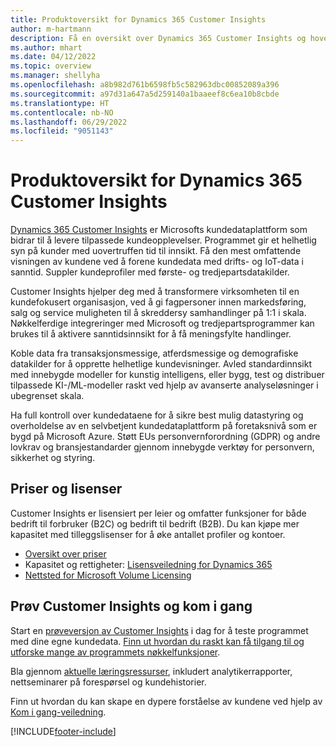 ```yaml
---
title: Produktoversikt for Dynamics 365 Customer Insights
author: m-hartmann
description: Få en oversikt over Dynamics 365 Customer Insights og hovedfunksjonene.
ms.author: mhart
ms.date: 04/12/2022
ms.topic: overview
ms.manager: shellyha
ms.openlocfilehash: a8b982d761b6598fb5c582963dbc00852089a396
ms.sourcegitcommit: a97d31a647a5d259140a1baaeef8c6ea10b8cbde
ms.translationtype: HT
ms.contentlocale: nb-NO
ms.lasthandoff: 06/29/2022
ms.locfileid: "9051143"
---
```

# <a name="product-overview-for-dynamics-365-customer-insights"></a>Produktoversikt for Dynamics 365 Customer Insights

[Dynamics 365 Customer Insights](https://dynamics.microsoft.com/ai/customer-insights/) er Microsofts kundedataplattform som bidrar til å levere tilpassede kundeopplevelser. Programmet gir et helhetlig syn på kunder med uovertruffen tid til innsikt. Få den mest omfattende visningen av kundene ved å forene kundedata med drifts- og IoT-data i sanntid. Suppler kundeprofiler med første- og tredjepartsdatakilder. 

Customer Insights hjelper deg med å transformere virksomheten til en kundefokusert organisasjon, ved å gi fagpersoner innen markedsføring, salg og service muligheten til å skreddersy samhandlinger på 1:1 i skala. Nøkkelferdige integreringer med Microsoft og tredjepartsprogrammer kan brukes til å aktivere sanntidsinnsikt for å få meningsfylte handlinger.

Koble data fra transaksjonsmessige, atferdsmessige og demografiske datakilder for å opprette helhetlige kundevisninger. Avled standardinnsikt med innebygde modeller for kunstig intelligens, eller bygg, test og distribuer tilpassede KI-/ML-modeller raskt ved hjelp av avanserte analyseløsninger i ubegrenset skala.

Ha full kontroll over kundedataene for å sikre best mulig datastyring og overholdelse av en selvbetjent kundedataplattform på foretaksnivå som er bygd på Microsoft Azure. Støtt EUs personvernforordning (GDPR) og andre lovkrav og bransjestandarder gjennom innebygde verktøy for personvern, sikkerhet og styring.

## <a name="pricing-and-licensing"></a>Priser og lisenser
Customer Insights er lisensiert per leier og omfatter funksjoner for både bedrift til forbruker (B2C) og bedrift til bedrift (B2B). Du kan kjøpe mer kapasitet med tilleggslisenser for å øke antallet profiler og kontoer.

- [Oversikt over priser](https://dynamics.microsoft.com/ai/customer-insights/pricing/)
- Kapasitet og rettigheter: [Lisensveiledning for Dynamics 365](https://go.microsoft.com/fwlink/?LinkId=866544)
- [Nettsted for Microsoft Volume Licensing](https://www.microsoft.com/licensing/how-to-buy/how-to-buy)

## <a name="try-customer-insights-and-get-started"></a>Prøv Customer Insights og kom i gang

Start en [prøveversjon av Customer Insights](https://signup.microsoft.com/create-account/signup?SKU=036c2481-aa8a-47cd-ab43-324f0c157c2d&ali=1&RU=https:%2F%2Fhome.ci.ai.dynamics.com%2Fstart%2Ftrial&products=036c2481-aa8a-47cd-ab43-324f0c157c2d) i dag for å teste programmet med dine egne kundedata. [Finn ut hvordan du raskt kan få tilgang til og utforske mange av programmets nøkkelfunksjoner](trial-signup.md). 

Bla gjennom [aktuelle læringsressurser](https://dynamics.microsoft.com/ai/customer-insights/resources/), inkludert analytikerrapporter, nettseminarer på forespørsel og kundehistorier.

Finn ut hvordan du kan skape en dypere forståelse av kundene ved hjelp av [Kom i gang-veiledning](get-started.md).

[!INCLUDE[footer-include](includes/footer-banner.md)]
